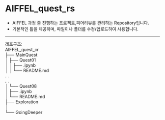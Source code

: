 # AIFFEL_quest_rs
* AIFFEL 과정 중 진행하는 프로젝트,피어리뷰를 관리하는 Repository입니다.
* 기본적인 틀을 제공하며, 파일이나 폴더를 수정/업로드하여 사용합니다.

-----------
레포구조:  
AIFFEL_quest_cr  
├── MainQuest  
│   ├── Quest01  
│   │   ├── .ipynb  
│   │   └── README.md  
.   .  
.   .  
│   └── Quest08  
│       ├── .ipynb  
│       └── README.md  
├── Exploration  
│     
└── GoingDeeper      
